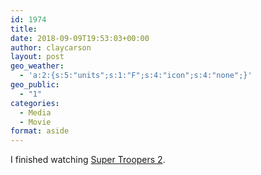 ```yaml
---
id: 1974
title: 
date: 2018-09-09T19:53:03+00:00
author: claycarson
layout: post
geo_weather:
  - 'a:2:{s:5:"units";s:1:"F";s:4:"icon";s:4:"none";}'
geo_public:
  - "1"
categories: 
  - Media
  - Movie
format: aside
---
```

I finished watching [Super Troopers 2](https://www.imdb.com/title/tt0859635/).